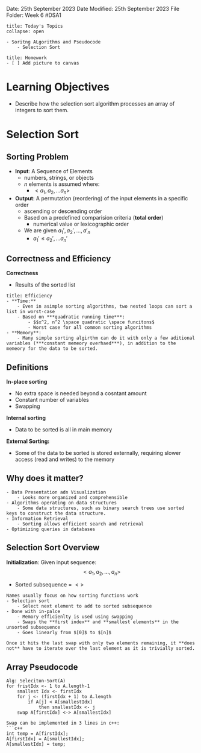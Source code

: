 Date: 25th September 2023
Date Modified: 25th September 2023
File Folder: Week 6
#DSA1

```ad-abstract
title: Today's Topics
collapse: open

- Soritng ALgorithms and Pseudocode
	- Selection Sort

```

```ad-note
title: Homework
- [ ] Add picture to canvas
```

# Learning Objectives
- Describe how the selection sort algorithm processes an array of integers to sort them.
# Selection Sort

## Sorting Problem

- **Input**: A Sequence of Elements
	- numbers, strings, or objects
	- $n$ elements is assumed where:
		- $<a_1, a_2,...a_n>$
- **Output**: A permutation (reordering) of the input elements in a  specific order
	- ascending or descending order
	- Based on a predefined comparision criteria (**total order**)
		- numerical value or lexicographic order
	- We are given $a_1', a_2',...,a'_n$
		- $a_1' \le a_2',...a_n'$

## Correctness and Efficiency

**Correctness**
- Results of the sorted list

```ad-summary
title: Efficiency
- **Time:**
	- Even in asimple sorting algorithms, two nested loops can sort a list in worst-case
	- Based on ***quadratic running time***:
		- $$x^2, n^2 \space quadratic \space funcitons$
		- Worst case for all common sorting algorithms
- **Memory**:
	- Many simple sorting algirthm can do it with only a few aditional variables (***constant memeory overhaed***), in addition to the memeory for the data to be sorted.
```

## Definitions

**In-place sorting**
- No extra space is needed beyond a cosntant amount
- Constant number of variables
- Swapping

**Internal sorting**
- Data to be sorted is all in main memory

**External Sorting:**
- Some of the data to be sorted is stored externally, requiring slower access (read and writes) to the memory

## Why does it matter?

```ad-example
- Data Presentation adn Visualization
	- Looks more organized and comprehensible
- Algorithms operating on data structures
	- Some data structures, such as binary search trees use sorted keys to construct the data structure.
- Information Retrieval
	- Sorting allows efficient search and retrieval
- Optimizing queries in databases
```

## Selection Sort Overview

**Initialization**: Given input sequence:
$$<a_1, a_2,...,a_n>$$
- Sorted subsequence = $<>$

```ad-note
Names usually focus on how sorting functions work
- Selection sort
	- Select next element to add to sorted subsequence
- Done with in-palce
	- Memory efficienlty is used using swapping
	- Swaps the **first index** and **smallest elements** in the unsorted subsequence
	- Goes linearly from $[0]$ to $[n]$
```

```ad-important
Once it hits the last swap with only two elements remaining, it **does not** have to iterate over the last element as it is trivially sorted.
```

## Array Pseudocode

```
Alg: Seleciton-Sort(A)
for fristIdx <- 1 to A.length-1
	smallest Idx <- firstIdx
	for j <- (firstIdx + 1) to A.length
		if A[j] < A[smallestIdx]
			then smallestIdx <- j
	swap A[firstIdx] <-> A[smallestIdx]
```

```ad-note
Swap can be implemented in 3 lines in c++:
```c++
int temp = A[firstIdx];
A[firstIdx] = A[smallestIdx];
A[smallestIdx] = temp;
```






